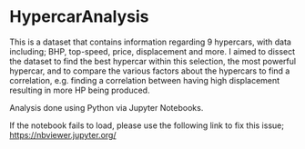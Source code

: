 # HypercarAnalysis

This is a dataset that contains information regarding 9 hypercars, with data including; BHP, top-speed, price, displacement and more. I aimed to dissect the dataset to find the best hypercar within this selection, the most powerful hypercar, and to compare the various factors about the hypercars to find a correlation, e.g. finding a correlation between having high displacement resulting in more HP being produced.

Analysis done using Python via Jupyter Notebooks.

If the notebook fails to load, please use the following link to fix this issue; https://nbviewer.jupyter.org/
